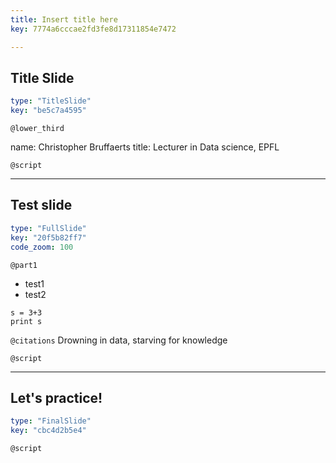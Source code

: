 ```yaml
---
title: Insert title here
key: 7774a6cccae2fd3fe8d17311854e7472

---
```

## Title Slide

```yaml
type: "TitleSlide"
key: "be5c7a4595"
```

`@lower_third`

name: Christopher Bruffaerts
title: Lecturer in Data science, EPFL


`@script`



---
## Test slide

```yaml
type: "FullSlide"
key: "20f5b82ff7"
code_zoom: 100
```

`@part1`
- test1
- test2


```
s = 3+3
print s
```


`@citations`
Drowning in data, starving for knowledge


`@script`



---
## Let's practice!

```yaml
type: "FinalSlide"
key: "cbc4d2b5e4"
```

`@script`



